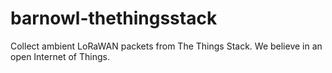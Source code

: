 # barnowl-thethingsstack
Collect ambient LoRaWAN packets from The Things Stack.  We believe in an open Internet of Things.
